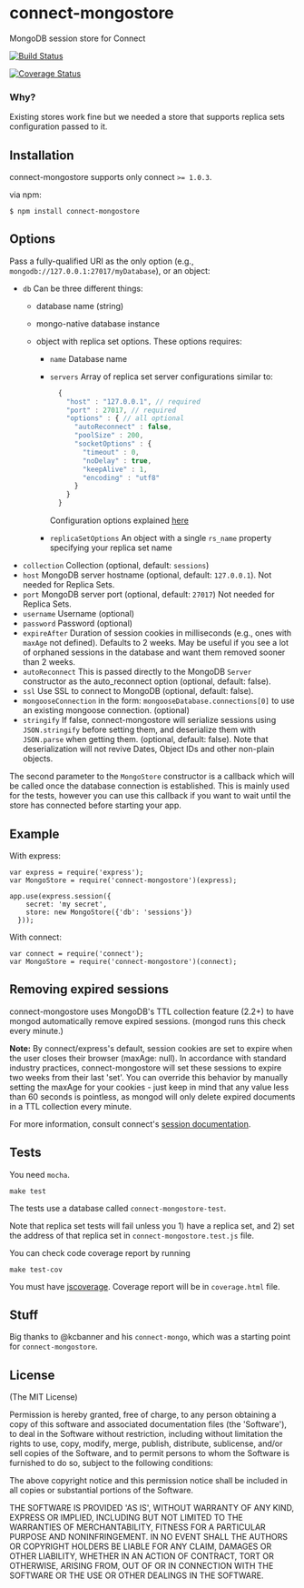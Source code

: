 # connect-mongostore

  MongoDB session store for Connect

  [![Build Status](https://secure.travis-ci.org/diversario/connect-mongostore.png?branch=develop)](http://travis-ci.org/diversario/connect-mongostore)
  
  [![Coverage Status](https://coveralls.io/repos/diversario/connect-mongostore/badge.png?branch=feature%2Fcoveralls)](https://coveralls.io/r/diversario/connect-mongostore?branch=feature%2Fcoveralls)
  
### Why?
  
  Existing stores work fine but we needed a store that supports replica sets configuration passed to it.

## Installation

connect-mongostore supports only connect `>= 1.0.3`.

via npm:

    $ npm install connect-mongostore

## Options

  Pass a fully-qualified URI as the only option (e.g., `mongodb://127.0.0.1:27017/myDatabase`), or an object:

  - `db` Can be three different things:
    - database name (string)
    - mongo-native database instance
    - object with replica set options. These options requires:
    
      + `name` Database name
      + `servers` Array of replica set server configurations similar to:

          ```javascript
            {
              "host" : "127.0.0.1", // required
              "port" : 27017, // required
              "options" : { // all optional
                "autoReconnect" : false,
                "poolSize" : 200,
                "socketOptions" : {
                  "timeout" : 0,
                  "noDelay" : true,
                  "keepAlive" : 1,
                  "encoding" : "utf8"
                }
              }
            }
          ```
          Configuration options explained [here](http://mongodb.github.io/node-mongodb-native/markdown-docs/database.html)
      + `replicaSetOptions` An object with a single `rs_name` property specifying your replica set name
  - `collection` Collection (optional, default: `sessions`) 
  - `host` MongoDB server hostname (optional, default: `127.0.0.1`). Not needed for Replica Sets.
  - `port` MongoDB server port (optional, default: `27017`) Not needed for Replica Sets.
  - `username` Username (optional)
  - `password` Password (optional)
  - `expireAfter` Duration of session cookies in milliseconds (e.g., ones with `maxAge` not defined). Defaults to 2 weeks.
    May be useful if you see a lot of orphaned sessions in the database and want them removed sooner than 2 weeks.
  - `autoReconnect` This is passed directly to the MongoDB `Server` constructor as the auto_reconnect
                     option (optional, default: false).
  - `ssl` Use SSL to connect to MongoDB (optional, default: false).
  - `mongooseConnection` in the form: `mongooseDatabase.connections[0]` to use an existing mongoose connection. (optional)
  - `stringify` If false, connect-mongostore will serialize sessions using `JSON.stringify` before
                setting them, and deserialize them with `JSON.parse` when getting them.
                (optional, default: false). Note that deserialization will not revive Dates, Object IDs and other non-plain objects.

The second parameter to the `MongoStore` constructor is a callback which will be called once the database connection is established.
This is mainly used for the tests, however you can use this callback if you want to wait until the store has connected before
starting your app.

## Example

With express:

    var express = require('express');
    var MongoStore = require('connect-mongostore')(express);

    app.use(express.session({
        secret: 'my secret',
        store: new MongoStore({'db': 'sessions'})
      }));

With connect:

    var connect = require('connect');
    var MongoStore = require('connect-mongostore')(connect);

## Removing expired sessions

  connect-mongostore uses MongoDB's TTL collection feature (2.2+) to
  have mongod automatically remove expired sessions. (mongod runs this
  check every minute.)

  **Note:** By connect/express's default, session cookies are set to 
  expire when the user closes their browser (maxAge: null). In accordance
  with standard industry practices, connect-mongostore will set these sessions
  to expire two weeks from their last 'set'. You can override this 
  behavior by manually setting the maxAge for your cookies - just keep in
  mind that any value less than 60 seconds is pointless, as mongod will
  only delete expired documents in a TTL collection every minute.

  For more information, consult connect's [session documentation](http://www.senchalabs.org/connect/session.html).

## Tests

You need `mocha`.

    make test

The tests use a database called `connect-mongostore-test`.

Note that replica set tests will fail unless you 1) have a replica set, and 2) set the address of that replica set in `connect-mongostore.test.js` file.

You can check code coverage report by running

    make test-cov
    
You must have [jscoverage](https://github.com/visionmedia/node-jscoverage). Coverage report will be in `coverage.html` file.


## Stuff

Big thanks to @kcbanner and his `connect-mongo`, which was a starting point for `connect-mongostore`.

## License 

(The MIT License)


Permission is hereby granted, free of charge, to any person obtaining
a copy of this software and associated documentation files (the
'Software'), to deal in the Software without restriction, including
without limitation the rights to use, copy, modify, merge, publish,
distribute, sublicense, and/or sell copies of the Software, and to
permit persons to whom the Software is furnished to do so, subject to
the following conditions:

The above copyright notice and this permission notice shall be
included in all copies or substantial portions of the Software.

THE SOFTWARE IS PROVIDED 'AS IS', WITHOUT WARRANTY OF ANY KIND,
EXPRESS OR IMPLIED, INCLUDING BUT NOT LIMITED TO THE WARRANTIES OF
MERCHANTABILITY, FITNESS FOR A PARTICULAR PURPOSE AND NONINFRINGEMENT.
IN NO EVENT SHALL THE AUTHORS OR COPYRIGHT HOLDERS BE LIABLE FOR ANY
CLAIM, DAMAGES OR OTHER LIABILITY, WHETHER IN AN ACTION OF CONTRACT,
TORT OR OTHERWISE, ARISING FROM, OUT OF OR IN CONNECTION WITH THE
SOFTWARE OR THE USE OR OTHER DEALINGS IN THE SOFTWARE.
